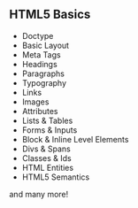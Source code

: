 <h2>HTML5 Basics</h2>

<ul>
  <li>Doctype</li>
  <li>Basic Layout</li>
  <li>Meta Tags</li>
  <li>Headings</li>
  <li>Paragraphs</li>
  <li>Typography</li>
  <li>Links</li>
  <li>Images</li>
  <li>Attributes</li>
  <li>Lists &amp; Tables</li>
  <li>Forms &amp; Inputs</li>
  <li>Block &amp; Inline Level Elements</li>
  <li>Divs &amp; Spans</li>
  <li>Classes &amp; Ids</li>
  <li>HTML Entities</li>
  <li>HTML5 Semantics</li>
</ul>

<p>and many more!</p>
